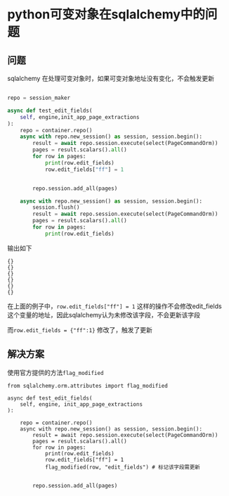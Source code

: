 # python可变对象在sqlalchemy中的问题


## 问题
sqlalchemy 在处理可变对象时，如果可变对象地址没有变化，不会触发更新


```python

repo = session_maker

async def test_edit_fields(
    self, engine,init_app_page_extractions
):
    repo = container.repo()
    async with repo.new_session() as session, session.begin():
        result = await repo.session.execute(select(PageCommandOrm))
        pages = result.scalars().all()
        for row in pages:
            print(row.edit_fields)
            row.edit_fields["ff"] = 1


        repo.session.add_all(pages)

    async with repo.new_session() as session, session.begin():
        session.flush()
        result = await repo.session.execute(select(PageCommandOrm))
        pages = result.scalars().all()
        for row in pages:
            print(row.edit_fields)

```

输出如下
```
{}
{}
{}
{}
{}
{}
```

在上面的例子中，`row.edit_fields["ff"] = 1` 这样的操作不会修改edit_fields 这个变量的地址，因此sqlalchemy认为未修改该字段，不会更新该字段

而`row.edit_fields = {"ff":1}` 修改了，触发了更新


## 解决方案

使用官方提供的方法`flag_modified`

```
from sqlalchemy.orm.attributes import flag_modified

async def test_edit_fields(
    self, engine, init_app_page_extractions
):
    
    repo = container.repo()
    async with repo.new_session() as session, session.begin():
        result = await repo.session.execute(select(PageCommandOrm))
        pages = result.scalars().all()
        for row in pages:
            print(row.edit_fields)
            row.edit_fields["ff"] = 1
            flag_modified(row, "edit_fields") # 标记该字段需更新
           

        repo.session.add_all(pages)
```